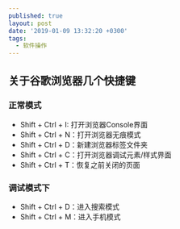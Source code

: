 ```yaml
---
published: true
layout: post
date: '2019-01-09 13:32:20 +0300'
tags:
  - 软件操作
---
```

## 关于谷歌浏览器几个快捷键

### 正常模式
- Shift + Ctrl + I: 打开浏览器Console界面
- Shift + Ctrl + N：打开浏览器无痕模式
- Shift + Ctrl + D：新建浏览器标签文件夹
- Shift + Ctrl + C：打开浏览器调试元素/样式界面
- Shift + Ctrl + T：恢复之前关闭的页面


### 调试模式下

- Shift + Ctrl + D：进入搜索模式
- Shift + Ctrl + M：进入手机模式
